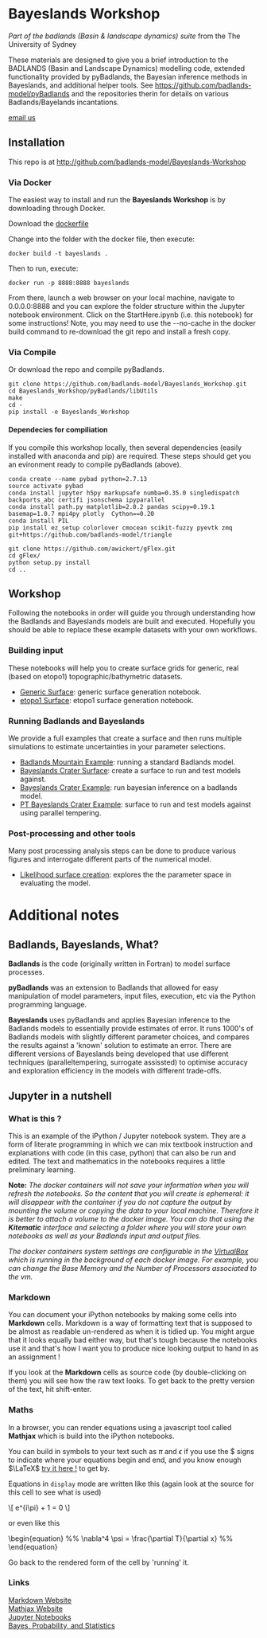 # Bayeslands Workshop

*Part of the badlands (Basin & landscape dynamics) suite* from the The University of Sydney  

These materials are designed to give you a brief introduction to the BADLANDS (Basin and Landscape Dynamics) modelling code, extended functionality provided by pyBadlands, the Bayesian inference methods in Bayeslands, and additional helper tools. 
See https://github.com/badlands-model/pyBadlands and the repositories therin for details on various Badlands/Bayelands incantations.

[email us](mailto:tristan.salles@sydney.edu.au)


## Installation

This repo is at http://github.com/badlands-model/Bayeslands-Workshop


### Via Docker

The easiest way to install and run the **Bayeslands Workshop** is by downloading through Docker.

Download the [dockerfile](Docker_details/Dockerfile) 

Change into the folder with the docker file, then execute:

``` 
docker build -t bayeslands . 
```

Then to run, execute:

```
docker run -p 8888:8888 bayeslands
```

From there, launch a web browser on your local machine, navigate to 0.0.0.0:8888 and you can explore the folder structure within the Jupyter notebook environment. Click on the StartHere.ipynb (i.e. this notebook) for some instructions! Note, you may need to use the --no-cache in the docker build command to re-download the git repo and install a fresh copy.


### Via Compile

Or download the repo and compile pyBadlands.

```
git clone https://github.com/badlands-model/Bayeslands_Workshop.git
cd Bayeslands_Workshop/pyBadlands/libUtils
make 
cd -
pip install -e Bayeslands_Workshop
```

#### Dependecies for compiliation

If you compile this workshop locally, then several dependencies (easily installed with anaconda and pip) are required. These steps should get you an evironment ready to compile pyBadlands (above).

```
conda create --name pybad python=2.7.13 
source activate pybad
conda install jupyter h5py markupsafe numba=0.35.0 singledispatch backports_abc certifi jsonschema ipyparallel
conda install path.py matplotlib=2.0.2 pandas scipy=0.19.1 basemap=1.0.7 mpi4py plotly  Cython==0.20 
conda install PIL  
pip install ez_setup colorlover cmocean scikit-fuzzy pyevtk zmq git+https://github.com/badlands-model/triangle

git clone https://github.com/awickert/gFlex.git 
cd gFlex/
python setup.py install
cd ..
```


## Workshop

Following the notebooks in order will guide you through understanding how the Badlands and Bayeslands models are built and executed. Hopefully you should be able to replace these example datasets with your own workflows.


### Building input

These notebooks will help you to create surface grids for generic, real (based on etopo1) topographic/bathymetric datasets.

* [Generic Surface](Examples/topoCreate.ipynb): generic surface generation notebook.
* [etopo1 Surface](Examples/etopoGen.ipynb): etopo1 surface generation notebook.


### Running Badlands and Bayeslands

We provide a full examples that create a surface and then runs multiple simulations to estimate uncertainties in your parameter selections.

* [Badlands Mountain Example](Examples/mountain.ipynb): running a standard Badlands model.
* [Bayeslands Crater Surface](Examples/bl_topogenr.ipynb): create a surface to run and test models against.
* [Bayeslands Crater Example](Examples/bl_mcmc.ipynb): run bayesian inference on a badlands model.
* [PT Bayeslands Crater Example](Examples/ptBayeslands.ipynb): surface to run and test models against using parallel tempering.

 
### Post-processing and other tools

Many post processing analysis steps can be done to produce various figures and interrogate different parts of the numerical model.

* [Likelihood surface creation](Examples/bl_surflikl.ipynb): explores the the parameter space in evaluating the model.


# Additional notes

## Badlands, Bayeslands, What?

**Badlands** is the code (originally written in Fortran) to model surface processes.

**pyBadlands** was an extension to Badlands that allowed for easy manipulation of model parameters, input files, execution, etc via the Python programming language.

**Bayeslands** uses pyBadlands and applies Bayesian inference to the Badlands models to essentially provide estimates of error. It runs 1000's of Badlands models with slightly different parameter choices, and compares the results against a 'known' solution to estimate an error. There are different versions of Bayeslands being developed that use different techniques (paralleltempering, surrogate assissted) to optimise accuracy and exploration efficiency in the models with different trade-offs.


## Jupyter in a nutshell


### What is this ?

This is an example of the iPython / Jupyter notebook system. They are a form of literate programming in which we can mix textbook instruction and explanations with code (in this case, python) that can also be run and edited. The text and mathematics in the notebooks requires a little preliminary learning. 

**Note:**
*The docker containers will not save your information when you will refresh the notebooks. So the content that you will create is ephemeral: it will disappear with the container if you do not capture the output by mounting the volume or copying the data to your local machine. Therefore it is better to attach a volume to the docker image. You can do that using the **Kitematic** interface and selecting a folder where you will store your own notebooks as well as your Badlands input and output files.*

*The docker containers system settings are configurable in the [VirtualBox](http://www.virtualbox.org) which is running in the background of each docker image. For example, you can change the Base Memory and the Number of Processors associated to the vm.*


### Markdown

You can document your iPython notebooks by making some cells into **Markdown** cells. Markdown is a way of formatting text that is supposed to be almost as readable un-rendered as when it is tidied up. You might argue that it looks equally bad either way, but that's tough because the notebooks use it and that's how I want you to produce nice looking output to hand in as an assignment !

If you look at the **Markdown** cells as source code (by double-clicking on them) you will see how the raw text looks. To get back to the pretty version of the text, hit shift-enter.

### Maths

In a browser, you can render equations using a javascript tool called **Mathjax** which is build into the iPython notebooks. 

You can build in symbols to your text such as $\pi$ and $\epsilon$ if you use the \$ signs to indicate where your equations begin and end, and you know enough $\LaTeX$ [try it here !](http://www.codecogs.com/latex/eqneditor.php) to get by.

Equations in `display` mode are written like this (again look at the source for this cell to see what is used)

\\[ e^{i\pi} + 1 = 0 \\]

or even like this

\begin{equation}
%%
    \nabla^4 \psi = \frac{\partial T}{\partial x}
%%    
\end{equation}

Go back to the rendered form of the cell by 'running' it.

### Links 

[Markdown Website](http://daringfireball.net/projects/markdown/)  
[Mathjax Website](http://docs.mathjax.org)  
[Jupyter Notebooks](http://www.jupyter.org)  
[Bayes, Probability, and Statistics](https://towardsdatascience.com/basic-probability-theory-and-statistics-3105ab637213)